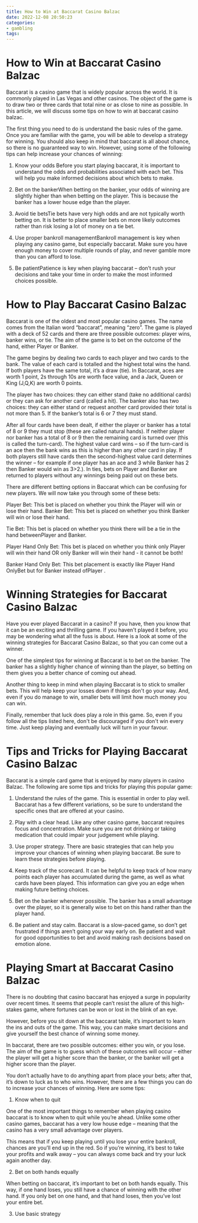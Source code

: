 ```yaml
---
title: How to Win at Baccarat Casino Balzac 
date: 2022-12-08 20:50:23
categories:
- gambling
tags:
---
```



#  How to Win at Baccarat Casino Balzac 



Baccarat is a casino game that is widely popular across the world. It is commonly played in Las Vegas and other casinos. The object of the game is to draw two or three cards that total nine or as close to nine as possible. In this article, we will discuss some tips on how to win at baccarat casino balzac.

The first thing you need to do is understand the basic rules of the game. Once you are familiar with the game, you will be able to develop a strategy for winning. You should also keep in mind that baccarat is all about chance, so there is no guaranteed way to win. However, using some of the following tips can help increase your chances of winning:

1. Know your odds
Before you start playing baccarat, it is important to understand the odds and probabilities associated with each bet. This will help you make informed decisions about which bets to make.

2. Bet on the bankerWhen betting on the banker, your odds of winning are slightly higher than when betting on the player. This is because the banker has a lower house edge than the player.

3. Avoid tie betsTie bets have very high odds and are not typically worth betting on. It is better to place smaller bets on more likely outcomes rather than risk losing a lot of money on a tie bet.

4. Use proper bankroll managementBankroll management is key when playing any casino game, but especially baccarat. Make sure you have enough money to cover multiple rounds of play, and never gamble more than you can afford to lose.

5. Be patientPatience is key when playing baccarat – don’t rush your decisions and take your time in order to make the most informed choices possible.

#  How to Play Baccarat Casino Balzac 

Baccarat is one of the oldest and most popular casino games. The name comes from the Italian word “baccarat”, meaning “zero”. The game is played with a deck of 52 cards and there are three possible outcomes: player wins, banker wins, or tie. The aim of the game is to bet on the outcome of the hand, either Player or Banker.

The game begins by dealing two cards to each player and two cards to the bank. The value of each card is totalled and the highest total wins the hand. If both players have the same total, it’s a draw (tie). In Baccarat, aces are worth 1 point, 2s through 10s are worth face value, and a Jack, Queen or King (J,Q,K) are worth 0 points.

The player has two choices: they can either stand (take no additional cards) or they can ask for another card (called a hit). The banker also has two choices: they can either stand or request another card provided their total is not more than 5. If the banker’s total is 6 or 7 they must stand.

After all four cards have been dealt, if either the player or banker has a total of 8 or 9 they must stop (these are called natural hands). If neither player nor banker has a total of 8 or 9 then the remaining card is turned over (this is called the turn-card). The highest value card wins – so if the turn-card is an ace then the bank wins as this is higher than any other card in play. If both players still have cards then the second-highest value card determines the winner – for example if one player has an ace and 3 while Banker has 2 then Banker would win as 3>2.). In ties, bets on Player and Banker are returned to players without any winnings being paid out on these bets. 

There are different betting options in Baccarat which can be confusing for new players. We will now take you through some of these bets: 

Player Bet: This bet is placed on whether you think the Player will win or lose their hand. 
Banker Bet: This bet is placed on whether you think Banker will win or lose their hand. 

Tie Bet: This bet is placed on whether you think there will be a tie in the hand betweenPlayer and Banker. 

Player Hand Only Bet: This bet is placed on whether you think only Player will win their hand OR only Banker will win their hand - it cannot be both! 

Banker Hand Only Bet: This bet placement is exactly like Player Hand OnlyBet but for Banker instead ofPlayer .

#  Winning Strategies for Baccarat Casino Balzac 

Have you ever played Baccarat in a casino? If you have, then you know that it can be an exciting and thrilling game. If you haven't played it before, you may be wondering what all the fuss is about. Here is a look at some of the winning strategies for Baccarat Casino Balzac, so that you can come out a winner.

One of the simplest tips for winning at Baccarat is to bet on the banker. The banker has a slightly higher chance of winning than the player, so betting on them gives you a better chance of coming out ahead.

Another thing to keep in mind when playing Baccarat is to stick to smaller bets. This will help keep your losses down if things don't go your way. And, even if you do manage to win, smaller bets will limit how much money you can win.

Finally, remember that luck does play a role in this game. So, even if you follow all the tips listed here, don't be discouraged if you don't win every time. Just keep playing and eventually luck will turn in your favour.

#  Tips and Tricks for Playing Baccarat Casino Balzac 

Baccarat is a simple card game that is enjoyed by many players in casino Balzac. The following are some tips and tricks for playing this popular game:

1. Understand the rules of the game. This is essential in order to play well. Baccarat has a few different variations, so be sure to understand the specific ones that are offered at your casino.

2. Play with a clear head. Like any other casino game, baccarat requires focus and concentration. Make sure you are not drinking or taking medication that could impair your judgement while playing.

3. Use proper strategy. There are basic strategies that can help you improve your chances of winning when playing baccarat. Be sure to learn these strategies before playing.

4. Keep track of the scorecard. It can be helpful to keep track of how many points each player has accumulated during the game, as well as what cards have been played. This information can give you an edge when making future betting choices.

5. Bet on the banker whenever possible. The banker has a small advantage over the player, so it is generally wise to bet on this hand rather than the player hand.

6. Be patient and stay calm. Baccarat is a slow-paced game, so don’t get frustrated if things aren’t going your way early on. Be patient and wait for good opportunities to bet and avoid making rash decisions based on emotion alone.

#  Playing Smart at Baccarat Casino Balzac

There is no doubting that casino baccarat has enjoyed a surge in popularity over recent times. It seems that people can’t resist the allure of this high-stakes game, where fortunes can be won or lost in the blink of an eye.

However, before you sit down at the baccarat table, it’s important to learn the ins and outs of the game. This way, you can make smart decisions and give yourself the best chance of winning some money.

In baccarat, there are two possible outcomes: either you win, or you lose. The aim of the game is to guess which of these outcomes will occur – either the player will get a higher score than the banker, or the banker will get a higher score than the player.

You don’t actually have to do anything apart from place your bets; after that, it’s down to luck as to who wins. However, there are a few things you can do to increase your chances of winning. Here are some tips:

1. Know when to quit

One of the most important things to remember when playing casino baccarat is to know when to quit while you’re ahead. Unlike some other casino games, baccarat has a very low house edge – meaning that the casino has a very small advantage over players.

This means that if you keep playing until you lose your entire bankroll, chances are you’ll end up in the red. So if you’re winning, it’s best to take your profits and walk away – you can always come back and try your luck again another day.

2. Bet on both hands equally

When betting on baccarat, it’s important to bet on both hands equally. This way, if one hand loses, you still have a chance of winning with the other hand. If you only bet on one hand, and that hand loses, then you’ve lost your entire bet.

3. Use basic strategy















